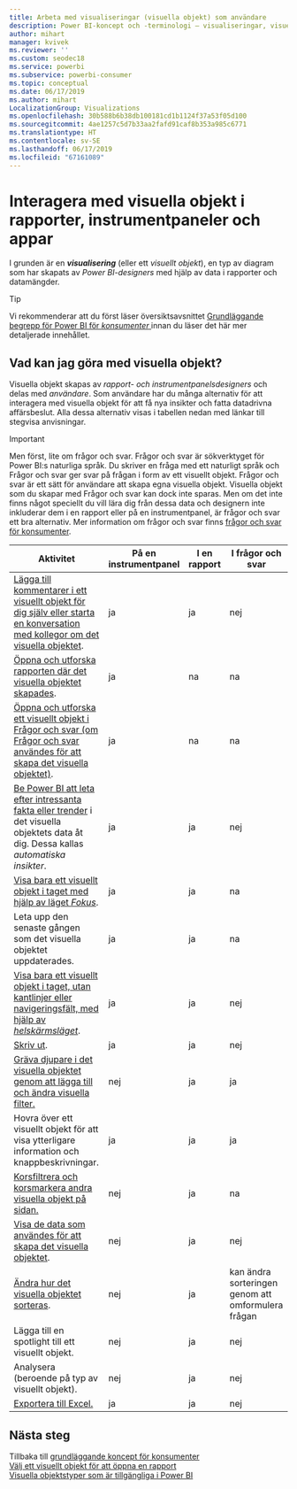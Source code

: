 ```yaml
---
title: Arbeta med visualiseringar (visuella objekt) som användare
description: Power BI-koncept och -terminologi – visualiseringar, visuella objekt. Vad är en Power BI-visualisering, visuellt objekt.
author: mihart
manager: kvivek
ms.reviewer: ''
ms.custom: seodec18
ms.service: powerbi
ms.subservice: powerbi-consumer
ms.topic: conceptual
ms.date: 06/17/2019
ms.author: mihart
LocalizationGroup: Visualizations
ms.openlocfilehash: 30b588b6b38db100181cd1b1124f37a53f05d100
ms.sourcegitcommit: 4ae1257c5d7b33aa2fafd91caf8b353a985c6771
ms.translationtype: HT
ms.contentlocale: sv-SE
ms.lasthandoff: 06/17/2019
ms.locfileid: "67161089"
---
```

# <a name="interact-with-visuals-in-reports-dashboards-and-apps"></a>Interagera med visuella objekt i rapporter, instrumentpaneler och appar

I grunden är en ***visualisering*** (eller ett *visuellt objekt*), en typ av diagram som har skapats av *Power BI-designers* med hjälp av data i rapporter och datamängder. 

> [!TIP]
> Vi rekommenderar att du först läser översiktsavsnittet [Grundläggande begrepp för Power BI för *konsumenter* ](end-user-basic-concepts.md) innan du läser det här mer detaljerade innehållet.

## <a name="what-can-i-do-with-visuals"></a>Vad kan jag göra med visuella objekt?

Visuella objekt skapas av *rapport- och instrumentpanelsdesigners* och delas med *användare*. Som användare har du många alternativ för att interagera med visuella objekt för att få nya insikter och fatta datadrivna affärsbeslut. Alla dessa alternativ visas i tabellen nedan med länkar till stegvisa anvisningar.

> [!IMPORTANT]
> Men först, lite om frågor och svar. Frågor och svar är sökverktyget för Power BI:s naturliga språk. Du skriver en fråga med ett naturligt språk och Frågor och svar ger svar på frågan i form av ett visuellt objekt. Frågor och svar är ett sätt för användare att skapa egna visuella objekt. Visuella objekt som du skapar med Frågor och svar kan dock inte sparas. Men om det inte finns något speciellt du vill lära dig från dessa data och designern inte inkluderar dem i en rapport eller på en instrumentpanel, är frågor och svar ett bra alternativ. Mer information om frågor och svar finns [frågor och svar för konsumenter](end-user-q-and-a.md).



|Aktivitet  |På en instrumentpanel  |I en rapport  | I frågor och svar
|---------|---------|---------|--------|
|[Lägga till kommentarer i ett visuellt objekt för dig själv eller starta en konversation med kollegor om det visuella objektet](end-user-comment.md).     |  ja       |   ja      |  nej  |
|[Öppna och utforska rapporten där det visuella objektet skapades](end-user-tiles.md).     |    ja     |   na      |  na |
|[Öppna och utforska ett visuellt objekt i Frågor och svar (om Frågor och svar användes för att skapa det visuella objektet)](end-user-q-and-a.md).     |   ja      |   na      |  na  |
|[Be Power BI att leta efter intressanta fakta eller trender](end-user-insights.md) i det visuella objektets data åt dig.  Dessa kallas *automatiska insikter*.     |    ja     |   ja      | nej   |
|[Visa bara ett visuellt objekt i taget med hjälp av läget *Fokus*](end-user-focus.md).     | ja        |   ja      | na  |
|Leta upp den senaste gången som det visuella objektet uppdaterades.     |  ja       |    ja     | na  |
|[Visa bara ett visuellt objekt i taget, utan kantlinjer eller navigeringsfält, med hjälp av *helskärmsläget*](end-user-focus.md).     |   ja      |  ja       | nej  |
|[Skriv ut](end-user-print.md).     |  ja       |   ja      | nej  |
|[Gräva djupare i det visuella objektet genom att lägga till och ändra visuella filter.](end-user-report-filter.md)     |    nej     |   ja      | ja  |
|Hovra över ett visuellt objekt för att visa ytterligare information och knappbeskrivningar.     |    ja     |   ja      | ja  |
|[Korsfiltrera och korsmarkera andra visuella objekt på sidan.](end-user-interactions.md)    |   nej      |   ja      | na  |
|[Visa de data som användes för att skapa det visuella objektet](end-user-show-data.md).     |  nej       |   ja      | nej  |
| [Ändra hur det visuella objektet sorteras](end-user-change-sort.md). | nej  | ja  | kan ändra sorteringen genom att omformulera frågan  |
| Lägga till en spotlight till ett visuellt objekt. | nej  | ja  |  nej |
| Analysera (beroende på typ av visuellt objekt). | nej  | ja  | nej  |
| [Exportera till Excel.](end-user-export.md) | ja | ja | nej|

## <a name="next-steps"></a>Nästa steg
Tillbaka till [grundläggande koncept för konsumenter](end-user-basic-concepts.md)    
[Välj ett visuellt objekt för att öppna en rapport](end-user-report-open.md)    
[Visuella objektstyper som är tillgängliga i Power BI](end-user-visual-type.md)